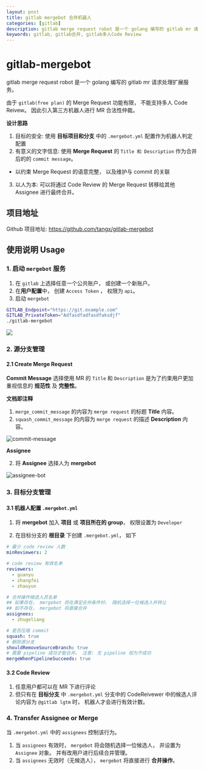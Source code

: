```yaml
---
layout: post
title: gitlab mergebot 合并机器人
categories: [gitlab]
description: gitlab merge request robot 是一个 golang 编写的 gitlab mr 请求处理扩展服务。由于 `gitlab(free plan)` 的 Merge Request 功能有限， 不能支持多人 Code Reivew。 因此引入第三方机器人进行 MR 合法性仲裁。
keywords: gitlab, gitlab合并, gitlab多人Code Review
---
```


# gitlab-mergebot

gitlab merge request robot 是一个 golang 编写的 gitlab mr 请求处理扩展服务。

由于 `gitlab(free plan)` 的 Merge Request 功能有限， 不能支持多人 Code Reivew。 因此引入第三方机器人进行 MR 合法性仲裁。

**设计思路**

1. 目标的安全: 使用 **目标项目和分支** 中的 `.mergebot.yml` 配置作为机器人判定配置
2. 有意义的文字信息: 使用 **Merge Request** 的 `Title 和 Description` 作为合并后的的 `commit message`。
  + 以约束 Merge Request 的语意完整， 以及维护与 commit 的关联
3. 以人为本: 可以将通过 Code Review 的 Merge Request 转移给其他 Assignee 进行最终合并。

## 项目地址

Github 项目地址: https://github.com/tangx/gitlab-mergebot

## 使用说明 Usage

### 1. 启动 `mergebot` 服务

1. 在 `gitlab` 上选择任意一个公共账户， 或创建一个新账户。
2. 在**用户配置**中， 创建 `Access Token` ， 权限为 `api`。
3. 启动 `mergebot`

```bash
GITLAB_Endpoint="https://git.example.com"
GITLAB_PrivateToken="Adfasdfadfasdfaksdjf"
./gitlab-mergebot
```

![](2021/06/16/img/mergebot/make-up.png)

### 2. 源分支管理

#### 2.1 Create Merge Request

**Commit Message** 选择使用 MR 的 `Title` 和 `Description` 是为了约束用户更加重视信息的 **规范性** 及 **完整性**。

**文档即注释**

1. `merge_commit_message` 的内容为 `merge request` 的标题 **Title** 内容。
2. `squash_commit_message` 的内容为 `merge request` 的描述 **Description** 内容。

![commit-message](2021/06/16/img/mergebot/commit-message.png)

**Assignee**

2. 将 **Assignee** 选择人为 **mergebot**

![assignee-bot](2021/06/16/img/mergebot/assignee-bot.png)



### 3. 目标分支管理

#### 3.1 机器人配置 `.mergebot.yml`

1. 将 **mergebot** 加入 **项目** 或 **项目所在的 group**， 权限设置为 `Developer`

2. 在目标分支的 **根目录** 下创建 `.mergebot.yml`， 如下

```yaml
# 最少 code review 人数
minReviewers: 2

# code review 有效名单
reviewers:
  - guanyu 
  - zhangfei
  - zhaoyun

# 合并操作候选人员名单
## 如果存在， mergebot 将在满足合并条件时， 随机选择一位候选人并转让
## 如不存在， mergebot 将直接合并
assignees:
  - zhugeliang

# 是否压缩 commit
squash: true
# 删除源分支
shouldRemoveSourceBranch: true
# 需要 pipeline 成功才能合并。 注意: 无 pipeline 视为不成功
mergeWhenPipelineSucceeds: true
```


#### 3.2 Code Review

1. 任意用户都可以在 MR 下进行评论
2. 但只有在 **目标分支** 中 `.mergebot.yml` 分支中的 CodeReivewer 中的候选人评论内容为 `@gitlab lgtm` 时， 机器人才会进行有效计数。

### 4. Transfer Assignee or Merge

当 `.mergebot.yml` 中的 `assignees` 控制该行为。

1. 当 `assignees` 有效时， `mergebot` 将会随机选择一位候选人， 并设置为 `Assignee` 对象。 并有改用户进行后续合并管理。
2. 当 `assignees` 无效时（无候选人）， `mergebot` 将直接进行 **合并操作**。
